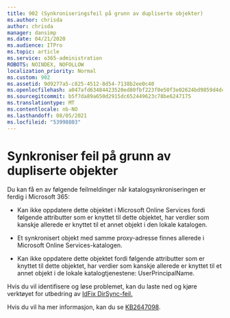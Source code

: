 ```yaml
---
title: 902 (Synkroniseringsfeil på grunn av dupliserte objekter)
ms.author: chrisda
author: chrisda
manager: dansimp
ms.date: 04/21/2020
ms.audience: ITPro
ms.topic: article
ms.service: o365-administration
ROBOTS: NOINDEX, NOFOLLOW
localization_priority: Normal
ms.custom: 902
ms.assetid: 9d9277a5-c825-4512-8d54-7138b2ee0c40
ms.openlocfilehash: a047afd63484423520ed80fbf223f0e50f3e02624bd9859d4dcbbd94cf23143f
ms.sourcegitcommit: b5f7da89a650d2915dc652449623c78be6247175
ms.translationtype: MT
ms.contentlocale: nb-NO
ms.lasthandoff: 08/05/2021
ms.locfileid: "53998803"
---
```

# <a name="sync-errors-due-to-duplicate-objects"></a>Synkroniser feil på grunn av dupliserte objekter

Du kan få en av følgende feilmeldinger når katalogsynkroniseringen er ferdig i Microsoft 365:

- Kan ikke oppdatere dette objektet i Microsoft Online Services fordi følgende attributter som er knyttet til dette objektet, har verdier som kanskje allerede er knyttet til et annet objekt i den lokale katalogen.

- Et synkronisert objekt med samme proxy-adresse finnes allerede i Microsoft Online Services-katalogen.

- Kan ikke oppdatere dette objektet fordi følgende attributter som er knyttet til dette objektet, har verdier som kanskje allerede er knyttet til et annet objekt i de lokale katalogtjenestene: UserPrincipalName.

Hvis du vil identifisere og løse problemet, kan du laste ned og kjøre verktøyet for utbedring av [IdFix DirSync-feil.](https://github.com/Microsoft/idfix)

Hvis du vil ha mer informasjon, kan du se [KB2647098](https://support.microsoft.com/help/2647098/duplicate-or-invalid-attributes-prevent-directory-synchronization-in-o).

